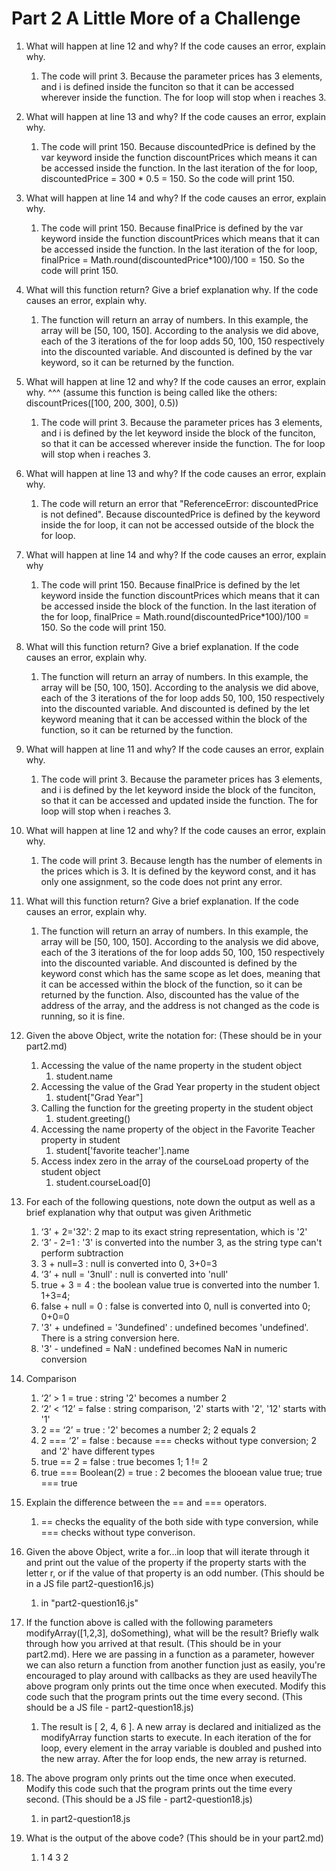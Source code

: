 # Part 2 A Little More of a Challenge

1. What will happen at line 12 and why? If the code causes an error, explain why. 
   1. The code will print 3. Because the parameter prices has 3 elements, and i is defined inside the funciton so that it can be accessed wherever inside the function. The for loop will stop when i reaches 3.
2. What will happen at line 13 and why? If the code causes an error, explain why.
   1. The code will print 150. Because discountedPrice is defined by the var keyword inside the function discountPrices which means it can be accessed inside the function. In the last iteration of the for loop, discountedPrice = 300 * 0.5 = 150. So the code will print 150.
3. What will happen at line 14 and why? If the code causes an error, explain why.
   1. The code will print 150. Because finalPrice is defined by the var keyword inside the function discountPrices which means that it can be accessed inside the function. In the last iteration of the for loop, finalPrice = Math.round(discountedPrice*100)/100 = 150. So the code will print 150.
4. What will this function return? Give a brief explanation why. If the code causes an error, explain why.
   1. The function will return an array of numbers. In this example, the array will be [50, 100, 150]. According to the analysis we did above, each of the 3 iterations of the for loop adds 50, 100, 150 respectively into the discounted variable. And discounted is defined by the var keyword, so it can be returned by the function.
5. What will happen at line 12 and why?  If the code causes an error, explain why. ^^^ (assume this function is being called like the others: discountPrices([100, 200, 300], 0.5))
   1. The code will print 3. Because the parameter prices has 3 elements, and i is defined by the let keyword inside the block of the funciton, so that it can be accessed wherever inside the function. The for loop will stop when i reaches 3.
6. What will happen at line 13 and why? If the code causes an error, explain why.
   1. The code will return an error that "ReferenceError: discountedPrice is not defined". Because discountedPrice is defined by the keyword inside the for loop, it can not be accessed outside of the block the for loop.
7. What will happen at line 14 and why? If the code causes an error, explain why
   1. The code will print 150. Because finalPrice is defined by the let keyword inside the function discountPrices which means that it can be accessed inside the block of the function. In the last iteration of the for loop, finalPrice = Math.round(discountedPrice*100)/100 = 150. So the code will print 150.
8. What will this function return? Give a brief explanation. If the code causes an error, explain why. 
   1. The function will return an array of numbers. In this example, the array will be [50, 100, 150]. According to the analysis we did above, each of the 3 iterations of the for loop adds 50, 100, 150 respectively into the discounted variable. And discounted is defined by the let keyword meaning that it can be accessed within the block of the function, so it can be returned by the function.
9. What will happen at line 11 and why? If the code causes an error, explain why.
   1.  The code will print 3. Because the parameter prices has 3 elements, and i is defined by the let keyword inside the block of the funciton, so that it can be accessed and updated inside the function. The for loop will stop when i reaches 3.
10. What will happen at line 12 and why? If the code causes an error, explain why.
    1.  The code will print 3. Because length has the number of elements in the prices which is 3. It is defined by the keyword const, and it has only one assignment, so the code does not print any error.
11. What will this function return? Give a brief explanation. If the code causes an error, explain why.
    1.  The function will return an array of numbers. In this example, the array will be [50, 100, 150]. According to the analysis we did above, each of the 3 iterations of the for loop adds 50, 100, 150 respectively into the discounted variable. And discounted is defined by the keyword const which has the same scope as let does, meaning that it can be accessed within the block of the function, so it can be returned by the function. Also, discounted has the value of the address of the array, and the address is not changed as the code is running, so it is fine.
12. Given the above Object, write the notation for:  (These should be in your part2.md)
    1.  Accessing the value of the name property in the student object
        1.  student.name
    2.  Accessing the value of the Grad Year property in the student object
        1.  student["Grad Year"]
    3.  Calling the function for the greeting property in the student object
        1.  student.greeting()
    4.  Accessing the name property of the object in the Favorite Teacher property in student
        1.  student['favorite teacher'].name
    5.  Access index zero in the array of the courseLoad property of the student object
        1.  student.courseLoad[0]

13. For each of the following questions, note down the output as well as a brief explanation why that output was given Arithmetic
    1.  ‘3’ + 2='32': 2 map to its exact string representation, which is '2'
    2.  ‘3’ - 2=1 : '3' is converted into the number 3, as the string type can't perform subtraction
    3.  3 + null=3 : null is converted into 0, 3+0=3
    4.  ‘3’ + null = '3null' : null is converted into 'null'
    5.  true + 3 = 4 : the boolean value true is converted into the number 1. 1+3=4;
    6.  false + null = 0 : false is converted into 0, null is converted into 0; 0+0=0
    7.  '3' + undefined = '3undefined' : undefined becomes 'undefined'. There is a string conversion here. 
    8.  '3' - undefined = NaN : undefined becomes NaN in numeric conversion
14. Comparison
    1.  ‘2’ > 1 = true : string '2' becomes a number 2
    2.  ‘2’ < ‘12’ =  false : string comparison, '2' starts with '2', '12' starts with '1'
    3.  2 == ‘2’ = true : '2' becomes a number 2; 2 equals 2
    4.  2 === ‘2’ = false : because === checks without type conversion; 2 and '2' have different types
    5.  true == 2 = false : true becomes 1; 1 != 2
    6.  true === Boolean(2) = true : 2 becomes the blooean value true; true === true
15. Explain the difference between the == and === operators.
    1.  == checks the equality of the both side with type conversion, while === checks without type converison.
16. Given the above Object, write a for...in loop that will iterate through it and print out the value of the property if the property starts with the letter r, or if the value of that property is an odd number.  (This should be in a JS file part2-question16.js)
    1.  in "part2-question16.js"
17. If the function above is called with the following parameters modifyArray([1,2,3], doSomething), what will be the result? Briefly walk through how you arrived at that result. (This should be in your part2.md). Here we are passing in a function as a parameter, however we can also return a function from another function just as easily, you're encouraged to play around with callbacks as they are used heavilyThe above program only prints out the time once when executed. Modify this code such that the program prints out the time every second.  (This should be a JS file - part2-question18.js)
    1.  The result is [ 2, 4, 6 ]. A new array is declared and initialized as the modifyArray function starts to execute. In each iteration of the for loop, every element in the array variable is doubled and pushed into the new array. After the for loop ends, the new array is returned. 
18. The above program only prints out the time once when executed. Modify this code such that the program prints out the time every second.  (This should be a JS file - part2-question18.js)
    1.  in part2-question18.js
19. What is the output of the above code? (This should be in your part2.md)
    1.  1 4 3 2

